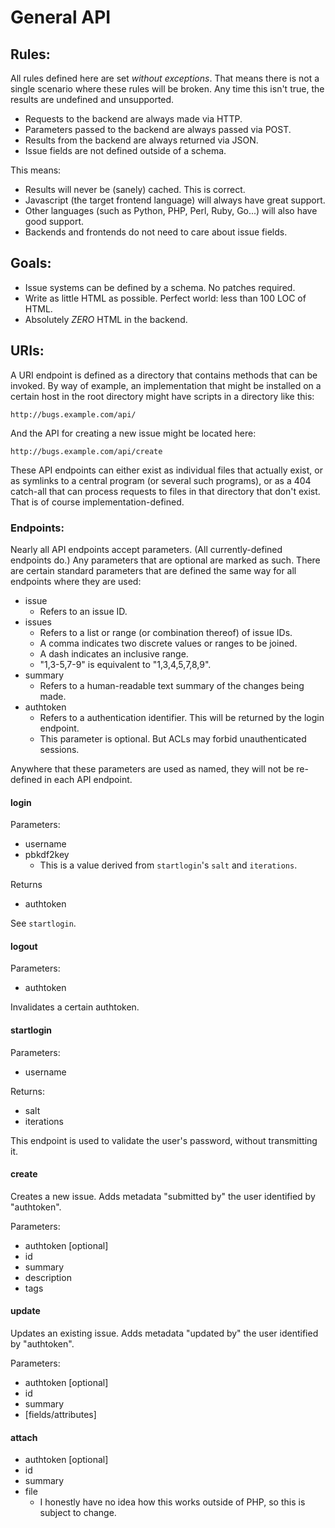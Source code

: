 # General API

## Rules:
All rules defined here are set *without exceptions*. That means there is not a single
scenario where these rules will be broken. Any time this isn't true, the results are
undefined and unsupported.

* Requests to the backend are always made via HTTP.
* Parameters passed to the backend are always passed via POST.
* Results from the backend are always returned via JSON.
* Issue fields are not defined outside of a schema.

This means:
* Results will never be (sanely) cached. This is correct.
* Javascript (the target frontend language) will always have great support.
* Other languages (such as Python, PHP, Perl, Ruby, Go...) will also have good support.
* Backends and frontends do not need to care about issue fields.

## Goals:
* Issue systems can be defined by a schema. No patches required.
* Write as little HTML as possible. Perfect world: less than 100 LOC of HTML.
* Absolutely _ZERO_ HTML in the backend.

## URIs:
A URI endpoint is defined as a directory that contains methods that can be invoked. By
way of example, an implementation that might be installed on a certain host in the root
directory might have scripts in a directory like this:

	http://bugs.example.com/api/

And the API for creating a new issue might be located here:

	http://bugs.example.com/api/create

These API endpoints can either exist as individual files that actually exist, or as
symlinks to a central program (or several such programs), or as a 404 catch-all that can
process requests to files in that directory that don't exist. That is of course
implementation-defined.

### Endpoints:
Nearly all API endpoints accept parameters. (All currently-defined endpoints do.) Any
parameters that are optional are marked as such. There are certain standard parameters
that are defined the same way for all endpoints where they are used:

* issue
	* Refers to an issue ID.
* issues
	* Refers to a list or range (or combination thereof) of issue IDs.
	* A comma indicates two discrete values or ranges to be joined.
	* A dash indicates an inclusive range.
	* "1,3-5,7-9" is equivalent to "1,3,4,5,7,8,9".
* summary
	* Refers to a human-readable text summary of the changes being made.
* authtoken
	* Refers to a authentication identifier. This will be returned by the login endpoint.
	* This parameter is optional. But ACLs may forbid unauthenticated sessions.

Anywhere that these parameters are used as named, they will not be re-defined in each API
endpoint. 

#### login
Parameters:
* username
* pbkdf2key
	* This is a value derived from `startlogin`'s `salt` and `iterations`.

Returns
* authtoken

See `startlogin`.

#### logout
Parameters:
* authtoken

Invalidates a certain authtoken.

#### startlogin
Parameters:
* username

Returns:
* salt
* iterations

This endpoint is used to validate the user's password, without transmitting it.

#### create
Creates a new issue. Adds metadata "submitted by" the user identified by "authtoken".

Parameters:
* authtoken [optional]
* id
* summary
* description
* tags

#### update
Updates an existing issue. Adds metadata "updated by" the user identified by "authtoken".

Parameters:
* authtoken [optional]
* id
* summary
* [fields/attributes]

#### attach
* authtoken [optional]
* id
* summary
* file
	* I honestly have no idea how this works outside of PHP, so this is subject to change.

